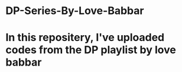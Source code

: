 # DP-Series-By-Love-Babbar
# In this repositery, I've uploaded codes from the DP playlist by love babbar 
